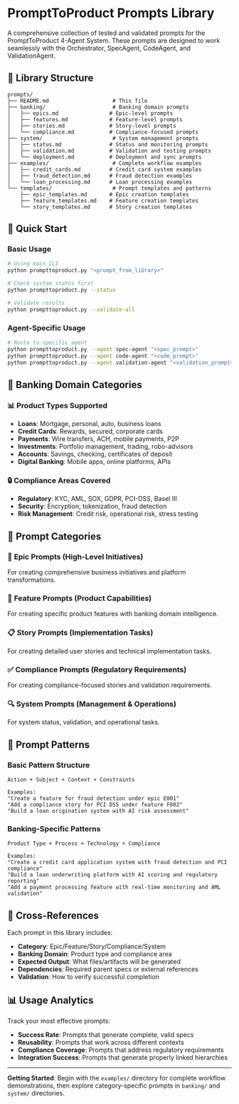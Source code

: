 # PromptToProduct Prompts Library

A comprehensive collection of tested and validated prompts for the PromptToProduct 4-Agent System. These prompts are designed to work seamlessly with the Orchestrator, SpecAgent, CodeAgent, and ValidationAgent.

## 📁 Library Structure

```
prompts/
├── README.md                    # This file
├── banking/                     # Banking domain prompts
│   ├── epics.md                # Epic-level prompts
│   ├── features.md             # Feature-level prompts  
│   ├── stories.md              # Story-level prompts
│   └── compliance.md           # Compliance-focused prompts
├── system/                      # System management prompts
│   ├── status.md               # Status and monitoring prompts
│   ├── validation.md           # Validation and testing prompts
│   └── deployment.md           # Deployment and sync prompts
├── examples/                    # Complete workflow examples
│   ├── credit_cards.md         # Credit card system examples
│   ├── fraud_detection.md      # Fraud detection examples
│   └── loan_processing.md      # Loan processing examples
└── templates/                   # Prompt templates and patterns
    ├── epic_templates.md       # Epic creation templates
    ├── feature_templates.md    # Feature creation templates
    └── story_templates.md      # Story creation templates
```

## 🚀 Quick Start

### Basic Usage
```bash
# Using main CLI
python prompttoproduct.py "<prompt_from_library>"

# Check system status first
python prompttoproduct.py --status

# Validate results
python prompttoproduct.py --validate-all
```

### Agent-Specific Usage
```bash
# Route to specific agent
python prompttoproduct.py --agent spec-agent "<spec_prompt>"
python prompttoproduct.py --agent code-agent "<code_prompt>"
python prompttoproduct.py --agent validation-agent "<validation_prompt>"
```

## 🏦 Banking Domain Categories

### 📊 Product Types Supported
- **Loans**: Mortgage, personal, auto, business loans
- **Credit Cards**: Rewards, secured, corporate cards  
- **Payments**: Wire transfers, ACH, mobile payments, P2P
- **Investments**: Portfolio management, trading, robo-advisors
- **Accounts**: Savings, checking, certificates of deposit
- **Digital Banking**: Mobile apps, online platforms, APIs

### 🔒 Compliance Areas Covered
- **Regulatory**: KYC, AML, SOX, GDPR, PCI-DSS, Basel III
- **Security**: Encryption, tokenization, fraud detection
- **Risk Management**: Credit risk, operational risk, stress testing

## 📝 Prompt Categories

### 🎯 **Epic Prompts** (High-Level Initiatives)
For creating comprehensive business initiatives and platform transformations.

### 🔧 **Feature Prompts** (Product Capabilities)  
For creating specific product features with banking domain intelligence.

### 📋 **Story Prompts** (Implementation Tasks)
For creating detailed user stories and technical implementation tasks.

### ✅ **Compliance Prompts** (Regulatory Requirements)
For creating compliance-focused stories and validation requirements.

### 🔍 **System Prompts** (Management & Operations)
For system status, validation, and operational tasks.

## 🎨 Prompt Patterns

### Basic Pattern Structure
```
Action + Subject + Context + Constraints

Examples:
"Create a feature for fraud detection under epic E001"
"Add a compliance story for PCI DSS under feature F002"
"Build a loan origination system with AI risk assessment"
```

### Banking-Specific Patterns
```
Product Type + Process + Technology + Compliance

Examples:
"Create a credit card application system with fraud detection and PCI compliance"
"Build a loan underwriting platform with AI scoring and regulatory reporting"
"Add a payment processing feature with real-time monitoring and AML validation"
```

## 🔗 Cross-References

Each prompt in this library includes:
- **Category**: Epic/Feature/Story/Compliance/System
- **Banking Domain**: Product type and compliance area
- **Expected Output**: What files/artifacts will be generated
- **Dependencies**: Required parent specs or external references
- **Validation**: How to verify successful completion

## 📊 Usage Analytics

Track your most effective prompts:
- **Success Rate**: Prompts that generate complete, valid specs
- **Reusability**: Prompts that work across different contexts
- **Compliance Coverage**: Prompts that address regulatory requirements
- **Integration Success**: Prompts that generate properly linked hierarchies

---

**Getting Started**: Begin with the `examples/` directory for complete workflow demonstrations, then explore category-specific prompts in `banking/` and `system/` directories.